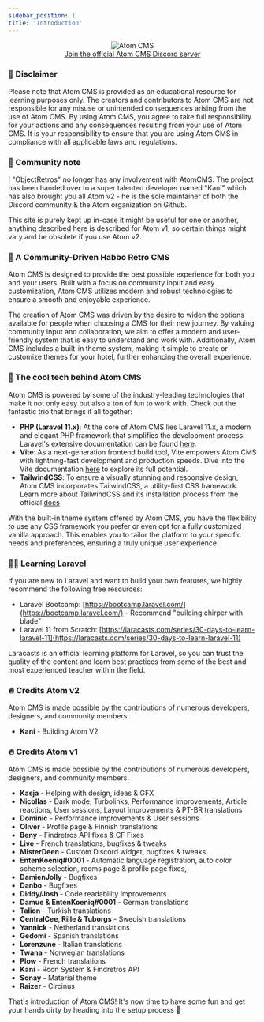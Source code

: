 ```yaml
---
sidebar_position: 1
title: 'Introduction'
---
```


<div align="center">
<img src="https://i.imgur.com/9ePNdJ4.png" alt="Atom CMS"/>
</div>

<div align="center">
    <a href="https://discord.gg/rX3aShUHdg" target="_blank">
        Join the official Atom CMS Discord server
    </a>
</div>

### 📢 Disclaimer

Please note that Atom CMS is provided as an educational resource for learning purposes only. The creators and contributors to Atom CMS are not responsible for any misuse or unintended consequences arising from the use of Atom CMS. By using Atom CMS, you agree to take full responsibility for your actions and any consequences resulting from your use of Atom CMS. It is your responsibility to ensure that you are using Atom CMS in compliance with all applicable laws and regulations.

### 📢 Community note
I "ObjectRetros" no longer has any involvement with AtomCMS. The project has been handed over to a super talented developer named "Kani" which has also brought you all Atom v2 - he is the sole maintainer of both the Discord community & the Atom organization on Github.

This site is purely kept up in-case it might be useful for one or another, anything described here is described for Atom v1, so certain things might vary and be obsolete if you use Atom v2.


### 💙 A Community-Driven Habbo Retro CMS
Atom CMS is designed to provide the best possible experience for both you and your users. Built with a focus on community input and easy customization, Atom CMS utilizes modern and robust technologies to ensure a smooth and enjoyable experience.

The creation of Atom CMS was driven by the desire to widen the options available for people when choosing a CMS for their new journey. By valuing community input and collaboration, we aim to offer a modern and user-friendly system that is easy to understand and work with. Additionally, Atom CMS includes a built-in theme system, making it simple to create or customize themes for your hotel, further enhancing the overall experience.

### 🚀 The cool tech behind Atom CMS

Atom CMS is powered by some of the industry-leading technologies that make it not only easy but also a ton of fun to work with. Check out the fantastic trio that brings it all together:

- **PHP (Laravel 11.x)**: At the core of Atom CMS lies Laravel 11.x, a modern and elegant PHP framework that simplifies the development process. Laravel's extensive documentation can be found [here](https://laravel.com/docs/11.x).
- **Vite**: As a next-generation frontend build tool, Vite empowers Atom CMS with lightning-fast development and production speeds. Dive into the Vite documentation [here](https://vitejs.dev/) to explore its full potential.
- **TailwindCSS**: To ensure a visually stunning and responsive design, Atom CMS incorporates TailwindCSS, a utility-first CSS framework. Learn more about TailwindCSS and its installation process from the official [docs](https://tailwindcss.com/docs/installation)

With the built-in theme system offered by Atom CMS, you have the flexibility to use any CSS framework you prefer or even opt for a fully customized vanilla approach. This enables you to tailor the platform to your specific needs and preferences, ensuring a truly unique user experience.

### 🧙‍♂️ Learning Laravel

If you are new to Laravel and want to build your own features, we highly recommend the following free resources:

- Laravel Bootcamp: [https://bootcamp.laravel.com/](https://bootcamp.laravel.com/) - Recommend "building chirper with blade"
- Laravel 11 from Scratch: [https://laracasts.com/series/30-days-to-learn-laravel-11](https://laracasts.com/series/30-days-to-learn-laravel-11)

Laracasts is an official learning platform for Laravel, so you can trust the quality of the content and learn best practices from some of the best and most experienced teacher within the field.

### 🔥 Credits Atom v2
Atom CMS is made possible by the contributions of numerous developers, designers, and community members.
-   **Kani** - Building Atom V2 


### 🔥 Credits Atom v1
Atom CMS is made possible by the contributions of numerous developers, designers, and community members.
-   **Kasja** - Helping with design, ideas & GFX
-   **Nicollas** - Dark mode, Turbolinks, Performance improvements, Article reactions, User sessions, Layout improvements & PT-BR translations
-   **Dominic** - Performance improvements & User sessions
-   **Oliver** - Profile page & Finnish translations
-   **Beny** - Findretros API fixes & CF Fixes
-   **Live** - French translations, bugfixes & tweaks
-   **MisterDeen** - Custom Discord widget, bugfixes & tweaks
-   **EntenKoeniq#0001** - Automatic language registration, auto color scheme selection, rooms page & profile page fixes,
-   **DamienJolly** - Bugfixes
-   **Danbo** - Bugfixes
-   **Diddy/Josh** - Code readability improvements
-   **Damue & EntenKoeniq#0001** - German translations
-   **Talion** - Turkish translations
-   **CentralCee, Rille & Tuborgs** - Swedish translations
-   **Yannick** - Netherland translations
-   **Gedomi** - Spanish translations
-   **Lorenzune** - Italian translations
-   **Twana** - Norwegian translations
-   **Plow** - French translations
-   **Kani** - Rcon System & Findretros API
-   **Sonay** - Material theme
-   **Raizer** - Circinus


That's introduction of Atom CMS! It's now time to have some fun and get your hands dirty by heading into the setup process 🍻